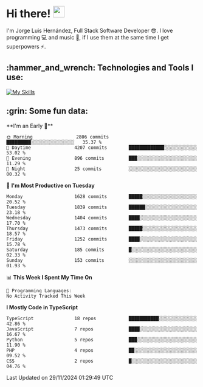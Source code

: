 <h1 align="left">
 <abc>
  <br>Hi there! <img src="https://user-images.githubusercontent.com/42378118/110234147-e3259600-7f4e-11eb-95be-0c4047144dea.gif" width="30"><br>
 </abc>
</h1>

I'm Jorge Luis Hernández, Full Stack Software Developer :sunglasses:. I love programming :computer: and music :musical_score:, if I use them at the same time I get superpowers :zap:. 


<h2 align="left">:hammer_and_wrench: Technologies and Tools I use:</h2>

[![My Skills](https://skillicons.dev/icons?i=js,ts,html,css,py,vue,react,next,nest,postgres,mysql)](https://skillicons.dev)

<h2 align="left">:grin: Some fun data:</h2>
<!--START_SECTION:waka-->
**I'm an Early 🐤** 

```text
🌞 Morning                2806 commits        █████████░░░░░░░░░░░░░░░░   35.37 % 
🌆 Daytime                4207 commits        █████████████░░░░░░░░░░░░   53.02 % 
🌃 Evening                896 commits         ███░░░░░░░░░░░░░░░░░░░░░░   11.29 % 
🌙 Night                  25 commits          ░░░░░░░░░░░░░░░░░░░░░░░░░   00.32 % 
```
📅 **I'm Most Productive on Tuesday** 

```text
Monday                   1628 commits        █████░░░░░░░░░░░░░░░░░░░░   20.52 % 
Tuesday                  1839 commits        ██████░░░░░░░░░░░░░░░░░░░   23.18 % 
Wednesday                1404 commits        ████░░░░░░░░░░░░░░░░░░░░░   17.70 % 
Thursday                 1473 commits        █████░░░░░░░░░░░░░░░░░░░░   18.57 % 
Friday                   1252 commits        ████░░░░░░░░░░░░░░░░░░░░░   15.78 % 
Saturday                 185 commits         █░░░░░░░░░░░░░░░░░░░░░░░░   02.33 % 
Sunday                   153 commits         ░░░░░░░░░░░░░░░░░░░░░░░░░   01.93 % 
```


📊 **This Week I Spent My Time On** 

```text
💬 Programming Languages: 
No Activity Tracked This Week
```

**I Mostly Code in TypeScript** 

```text
TypeScript               18 repos            ███████████░░░░░░░░░░░░░░   42.86 % 
JavaScript               7 repos             ████░░░░░░░░░░░░░░░░░░░░░   16.67 % 
Python                   5 repos             ███░░░░░░░░░░░░░░░░░░░░░░   11.90 % 
PHP                      4 repos             ██░░░░░░░░░░░░░░░░░░░░░░░   09.52 % 
CSS                      2 repos             █░░░░░░░░░░░░░░░░░░░░░░░░   04.76 % 
```




 Last Updated on 29/11/2024 01:29:49 UTC
<!--END_SECTION:waka-->
